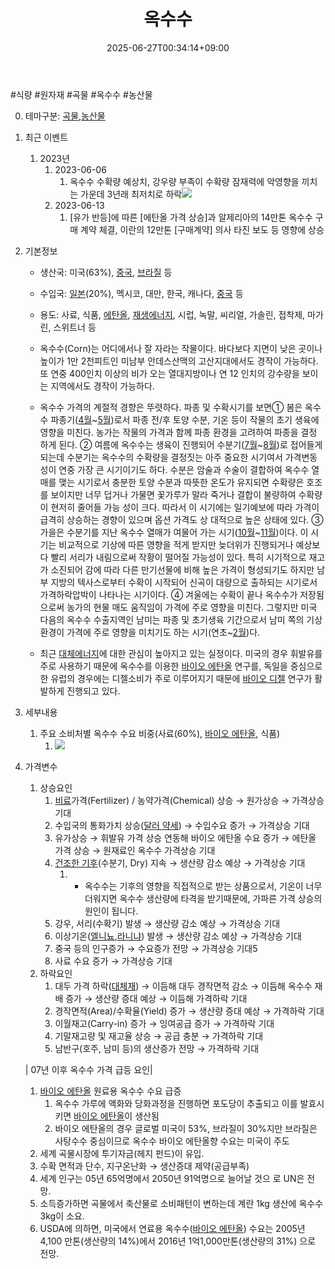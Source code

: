 ﻿---
title: "옥수수"
date: 2025-06-27T00:34:14+09:00
lastmod: 2025-06-27T00:34:14+09:00
type: docs
sidebar:
  open: true
weight: 22
---
<div style="display:none">
  <meta property="article:published_time" content="2025-06-26T15:34:14Z" />
  <meta property="article:modified_time" content="2025-06-26T15:34:14Z" />
</div>
#식량 #원자재 #곡물 #옥수수 #농산물 

0. 테마구분: [곡물](/industry-study/곡물/),[농산물](/industry-study/농산물/)

1. 최근 이벤트
	1. 2023년 
		1. 2023-06-06
			1. 옥수수 수확량 예상치, 강우량 부족이 수확량 잠재력에 악영향을 끼치는 가운데 3년래 최저치로 하락![](https://i.imgur.com/8z8pdrC.png)
		2. 2023-06-13
			1. [유가 반등]에 따른 [에탄올 가격 상승]과 알제리아의 14만톤 옥수수 구매 계약  체결, 이란의 12만톤 [구매계약] 의사 타진 보도 등 영향에 상승

1. 기본정보

	- 생산국: 미국(63%), [중국](/industry-study/4국가중국/), [브라질](/industry-study/브라질/) 등
	- 수입국: [일본](/industry-study/4국가일본/)(20%), 멕시코, 대만, 한국, 캐나다, [중국](/industry-study/4국가중국/) 등
	- 용도: 사료, 식품, [에탄올](/industry-study/에탄올/), [재생에너지](/industry-study/재생에너지/), 시럽, 녹말, 씨리얼, 가솔린, 접착제, 마가린, 스위트너 등

	- 옥수수(Corn)는 어디에서나 잘 자라는 작물이다. 바다보다 지면이 낮은 곳이나 높이가 1만 2천피트인 미남부 안데스산맥의 고산지대에서도 경작이 가능하다. 또 연중 400인치 이상의 비가 오는 열대지방이나 연 12 인치의 강수량을 보이는 지역에서도 경작이 가능하다. 
	- 옥수수 가격의 계절적 경향은 뚜렷하다. 파종 및 수확시기를 보면① 봄은 옥수수 파종기([4월](/industry-study/4월/)~[5월](/daily-summary/과거20245월/))로서 파종 전/후 토양 수분, 기온 등이 작물의 초기 생육에 영향을 미친다. 농가는 작물의 가격과 함께 파종 환경을 고려하여 파종을 결정 하게 된다. ② 여름에 옥수수는 생육이 진행되어 수분기([7월](/daily-summary/과거20237월/)~[8월](/industry-study/1경제매크로3금리fedfomcreport20248월/))로 접어들게 되는데 수분기는 옥수수의 수확량을 결정짓는 아주 중요한 시기여서 가격변동성이 연중 가장 큰 시기이기도 하다. 수분은 암술과 수술이 결합하여 옥수수 열매를 맺는 시기로서 충분한 토양 수분과 따뜻한 온도가 유지되면 수확량은 호조를 보이지만 너무 덥거나 가물면 꽃가루가 말라 죽거나 결합이 불량하여 수확량이 현저히 줄어들 가능 성이 크다. 따라서 이 시기에는 일기예보에 따라 가격이 급격히 상승하는 경향이 있으며 옵션 가격도 상 대적으로 높은 상태에 있다. ③ 가을은 수분기를 지난 옥수수 열매가 여물어 가는 시기([10월](/daily-summary/과거202410월/)~[11월](/daily-summary/과거202411월/))이다. 이 시기는 비교적으로 기상에 따른 영향을 적게 받지만 늦더위가 진행되거나 예상보다 빨리 서리가 내림으로써 작황이 떨어질 가능성이 있다. 특히 시기적으로 재고가 소진되어 감에 따라 다른 만기선물에 비해 높은 가격이 형성되기도 하지만 남부 지방의 텍사스로부터 수확이 시작되어 신곡이 대량으로 출하되는 시기로서 가격하락압박이 나타나는 시기이다. ④ 겨울에는 수확이 끝나 옥수수가 저장됨으로써 농가의 현물 매도 움직임이 가격에 주로 영향을 미친다. 그렇지만 미국 다음의 옥수수 수출지역인 남미는 파종 및 초기생육 기간으로서 남미 쪽의 기상환경이 가격에 주로 영향을 미치기도 하는 시기(연초~[2월](/industry-study/2월/))다. 
	- 최근 [대체에너지](/industry-study/대체에너지/)에 대한 관심이 높아지고 있는 실정이다. 미국의 경우 휘발유를 주로 사용하기 때문에 옥수수를 이용한 [바이오 에탄올](/industry-study/바이오-에탄올/) 연구를, 독일을 중심으로 한 유럽의 경우에는 디젤소비가 주로 이루어지기 때문에 [바이오 디젤](/industry-study/바이오-디젤/) 연구가 활발하게 진행되고 있다.

1. 세부내용
	1. 주요 소비처별 옥수수 수요 비중(사료(60%), [바이오 에탄올](/industry-study/바이오-에탄올/), 식품)
		1. ![](https://i.imgur.com/DpufYoL.jpg)
		   
2. 가격변수
	1. 상승요인
		1. [비료](/industry-study/비료/)가격(Fertilizer) / 농약가격(Chemical) 상승 → 원가상승 → 가격상승 기대 
		2. 수입국의 통화가치 상승([달러 약세](/industry-study/달러-약세/)) → 수입수요 증가 → 가격상승 기대 
		3. 유가상승  → 휘발유 가격 상승 연동해 바이오 에탄올 수요 증가 → 에탄올 가격 상승 → 원재료인 옥수수 가격상승 기대 
		4. [건조한 기후](/industry-study/건조한-기후/)(수분기, Dry) 지속 → 생산량 감소 예상 → 가격상승 기대 
			1. - 옥수수는 기후의 영향을 직접적으로 받는 상품으로서, 기온이 너무 더워지면 옥수수 생산량에 타격을 받기때문에, 가파른 가격 상승의 원인이 됩니다.
		5. 강우, 서리(수확기) 발생 → 생산량 감소 예상 → 가격상승 기대 
		6. 이상기온([엘니뇨](/industry-study/엘니뇨/),[라니냐](/industry-study/라니냐/)) 발생 → 생산량 감소 예상 → 가격상승 기대 
		7. 중국 등의 인구증가 → 수요증가 전망 → 가격상승 기대5
		8. 사료 수요 증가 → 가격상승 기대
	2. 하락요인
		1. 대두 가격 하락([대체재](/industry-study/대체재/)) → 이듬해 대두 경작면적 감소 → 이듬해 옥수수 재배 증가 → 생산량 증대 예상 → 이듬해 가격하락 기대 
		2. 경작면적(Area)/수확율(Yield) 증가 → 생산량 증대 예상 → 가격하락 기대 
		3. 이월재고(Carry-in) 증가 → 잉여공급 증가 → 가격하락 기대 
		4. 기말재고량 및 재고율 상승 → 공급 충분 → 가격하락 기대 
		5. 남반구(호주, 남미 등)의 생산증가 전망 → 가격하락 기대

	| 07년 이후 옥수수 가격 급등 요인| 
	1) [바이오 에탄올](/industry-study/바이오-에탄올/) 원료용 옥수수 수요 급증 
		1) 옥수수 가루에 액화와 당화과정을 진행하면 포도당이 추출되고 이를 발효시키면 [바이오 에탄올](/industry-study/바이오-에탄올/)이 생산됨
		2) 바이오 에탄올의 경우 글로벌 미국이 53%, 브라질이 30%지만 브라질은 사탕수수 중심이므로 옥수수 바이오 에탄올향 수요는 미국이 주도
	2) 세계 곡물시장에 투기자금(헤지 펀드)이 유입. 
	3) 수확 면적과 단수, 지구온난화 → 생산증대 제약(공급부족)
	4) 세계 인구는 05년 65억명에서 2050년 91억명으로 늘어날 것으 로 UN은 전망. 
	5) 소득증가하면 곡물에서 축산물로 소비패턴이 변하는데 계란 1kg 생산에 옥수수 3kg이 소요. 
	6) USDA에 의하면, 미국에서 연료용 옥수수([바이오 에탄올](/industry-study/바이오-에탄올/)) 수요는 2005년 4,100 만톤(생산량의 14%)에서 2016년 1억1,000만톤(생산량의 31%) 으로 전망.

